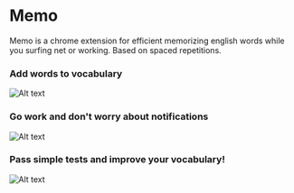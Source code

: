 # Memo
Memo is a chrome extension for efficient memorizing english words while you surfing net or working. Based on spaced repetitions.

### Add words to vocabulary
![Alt text](/../screenshots/popover.png?raw=true "Simple popover")

### Go work and don't worry about notifications
![Alt text](/../screenshots/notification.png?raw=true "Simple notification")

### Pass simple tests and improve your vocabulary!
![Alt text](/../screenshots/test.png?raw=true "Test notification")
